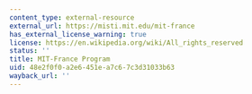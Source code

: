 ```yaml
---
content_type: external-resource
external_url: https://misti.mit.edu/mit-france
has_external_license_warning: true
license: https://en.wikipedia.org/wiki/All_rights_reserved
status: ''
title: MIT-France Program
uid: 48e2f0f0-a2e6-451e-a7c6-7c3d31033b63
wayback_url: ''
---
```

